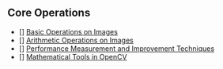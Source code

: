## Core Operations
- [] [Basic Operations on Images](https://docs.opencv.org/3.0-beta/doc/py_tutorials/py_core/py_basic_ops/py_basic_ops.html)
- [] [Arithmetic Operations on Images](https://docs.opencv.org/3.0-beta/doc/py_tutorials/py_core/py_image_arithmetics/py_image_arithmetics.html)
- [] [Performance Measurement and Improvement Techniques](https://docs.opencv.org/3.0-beta/doc/py_tutorials/py_core/py_optimization/py_optimization.html)
- [] [Mathematical Tools in OpenCV](https://docs.opencv.org/3.0-beta/doc/py_tutorials/py_core/py_maths_tools/py_maths_tools.html)